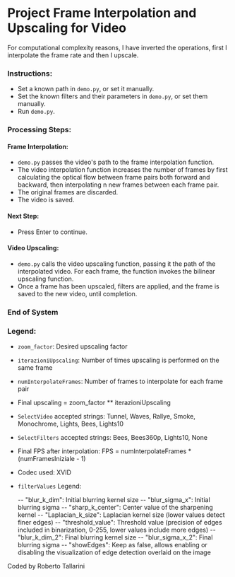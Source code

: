 # Project Frame Interpolation and Upscaling for Video

For computational complexity reasons, I have inverted the operations, first I interpolate the frame rate and then I upscale.

### Instructions:

- Set a known path in `demo.py`, or set it manually.
- Set the known filters and their parameters in `demo.py`, or set them manually.
- Run `demo.py`.

### Processing Steps:

#### Frame Interpolation:
- `demo.py` passes the video's path to the frame interpolation function.
- The video interpolation function increases the number of frames by first calculating the optical flow between frame pairs both forward and backward, then interpolating n new frames between each frame pair.
- The original frames are discarded.
- The video is saved.

#### Next Step:
- Press Enter to continue.

#### Video Upscaling:
- `demo.py` calls the video upscaling function, passing it the path of the interpolated video. For each frame, the function invokes the bilinear upscaling function.
- Once a frame has been upscaled, filters are applied, and the frame is saved to the new video, until completion.

### End of System

### Legend:

- `zoom_factor`:                        Desired upscaling factor
- `iterazioniUpscaling`:                Number of times upscaling is performed on the same frame
- `numInterpolateFrames`:               Number of frames to interpolate for each frame pair

- Final upscaling = zoom_factor ** iterazioniUpscaling

- `SelectVideo` accepted strings:       Tunnel, Waves, Rallye, Smoke, Monochrome, Lights, Bees, Lights10
- `SelectFilters` accepted strings:     Bees, Bees360p, Lights10, None

- Final FPS after interpolation:  FPS = numInterpolateFrames * (numFramesIniziale - 1)

- Codec used: XVID

- `filterValues` Legend:

    -- "blur_k_dim":                       Initial blurring kernel size
    -- "blur_sigma_x":                     Initial blurring sigma
    -- "sharp_k_center":                   Center value of the sharpening kernel
    -- "Laplacian_k_size":                 Laplacian kernel size (lower values detect finer edges)
    -- "threshold_value":                  Threshold value (precision of edges included in binarization, 0-255, lower values include more edges)
    -- "blur_k_dim_2":                     Final blurring kernel size
    -- "blur_sigma_x_2":                   Final blurring sigma
    -- "showEdges":                        Keep as false, allows enabling or disabling the visualization of edge detection overlaid on the image

Coded by Roberto Tallarini

